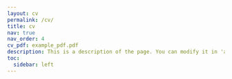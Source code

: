 ```yaml
---
layout: cv
permalink: /cv/
title: cv
nav: true
nav_order: 4
cv_pdf: example_pdf.pdf
description: This is a description of the page. You can modify it in 'assets/json/resume.json'. You can also change or remove the top pdf download button.
toc:
  sidebar: left
---
```


